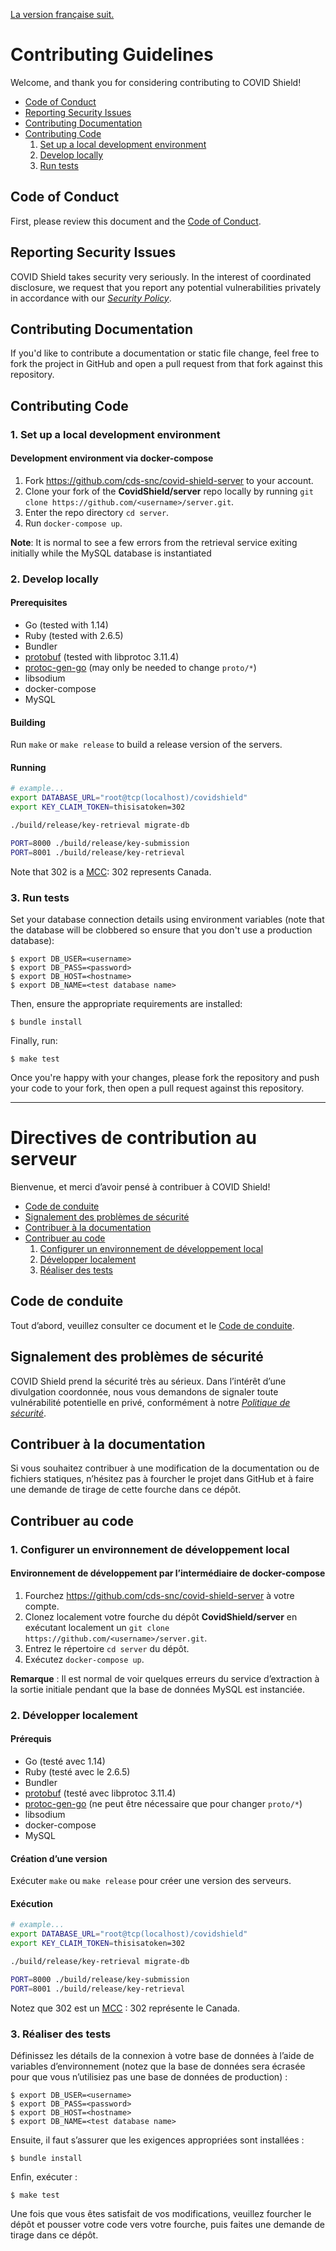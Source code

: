 [La version française suit.](#code-de-conduite-de-la-charte-des-contributeurs)

# Contributing Guidelines

Welcome, and thank you for considering contributing to COVID Shield!

- [Code of Conduct](#code-of-conduct)
- [Reporting Security Issues](#reporting-security-issues)
- [Contributing Documentation](#contributing-documentation)
- [Contributing Code](#contributing-code)
    1. [Set up a local development environment](#env-setup)   
    2. [Develop locally](#dev-local)  
    3. [Run tests](#run-tests)

## Code of Conduct

First, please review this document and the [Code of Conduct](CODE_OF_CONDUCT.md).

## Reporting Security Issues

COVID Shield takes security very seriously. In the interest of coordinated disclosure,
we request that you report any potential vulnerabilities privately in accordance with
our [_Security Policy_](SECURITY.md).

## Contributing Documentation

If you'd like to contribute a documentation or static file change, feel free to fork the project in GitHub and open a pull request from that fork against this repository.

## Contributing Code

<h3 id="env-setup">1. Set up a local development environment</h3>

#### Development environment via docker-compose

1. Fork https://github.com/cds-snc/covid-shield-server to your account.
2. Clone your fork of the **CovidShield/server** repo locally by running `git clone https://github.com/<username>/server.git`.
3. Enter the repo directory `cd server`.
4. Run `docker-compose up`.

**Note**: It is normal to see a few errors from the retrieval service exiting initially while the MySQL database is instantiated

<h3 id="dev-local">2. Develop locally</h3>

#### Prerequisites

* Go (tested with 1.14)
* Ruby (tested with 2.6.5)
* Bundler
* [protobuf](https://developers.google.com/protocol-buffers/) (tested with libprotoc 3.11.4)
* [protoc-gen-go](https://github.com/golang/protobuf) (may only be needed to change `proto/*`)
* libsodium
* docker-compose
* MySQL

#### Building

Run `make` or `make release` to build a release version of the servers.

#### Running

```bash
# example...
export DATABASE_URL="root@tcp(localhost)/covidshield"
export KEY_CLAIM_TOKEN=thisisatoken=302

./build/release/key-retrieval migrate-db

PORT=8000 ./build/release/key-submission
PORT=8001 ./build/release/key-retrieval
```

Note that 302 is a [MCC](https://www.mcc-mnc.com/): 302 represents Canada.

<h3 id="run-tests">3. Run tests</h3>

Set your database connection details using environment variables
(note that the database will be clobbered so ensure that you don't use a
production database):

```shell
$ export DB_USER=<username>
$ export DB_PASS=<password>
$ export DB_HOST=<hostname>
$ export DB_NAME=<test database name>
```

Then, ensure the appropriate requirements are installed:

```shell
$ bundle install
```

Finally, run:
```shell
$ make test
```

Once you're happy with your changes, please fork the repository and push your code to your fork, then open a pull request against this repository.

____

# Directives de contribution au serveur

Bienvenue, et merci d’avoir pensé à contribuer à COVID Shield!

- [Code de conduite](#code-de-conduite)
- [Signalement des problèmes de sécurité](#signalement-des-problèmes-de-sécurité)
- [Contribuer à la documentation](#contribuer-à-la-documentation)
- [Contribuer au code](#contribuer-au-code)
    1. [Configurer un environnement de développement local](#1-configurer-un-environnement-de-développement-local)
    2. [Développer localement](#2-développer-localement)
    3. [Réaliser des tests](#3-réaliser-des-tests)

## Code de conduite

Tout d’abord, veuillez consulter ce document et le [Code de conduite](CODE_OF_CONDUCT.md).

## Signalement des problèmes de sécurité

COVID Shield prend la sécurité très au sérieux. Dans l’intérêt d’une divulgation coordonnée,
nous vous demandons de signaler toute vulnérabilité potentielle en privé, conformément à
notre [_Politique de sécurité_](SECURITY.md).

## Contribuer à la documentation

Si vous souhaitez contribuer à une modification de la documentation ou de fichiers statiques, n’hésitez pas à fourcher le projet dans GitHub et à faire une demande de tirage de cette fourche dans ce dépôt.

## Contribuer au code

<h3 id="env-setup">1. Configurer un environnement de développement local</h3>

#### Environnement de développement par l’intermédiaire de docker-compose

1. Fourchez https://github.com/cds-snc/covid-shield-server à votre compte.
2. Clonez localement votre fourche du dépôt **CovidShield/server** en exécutant localement un `git clone https://github.com/<username>/server.git`.
3. Entrez le répertoire `cd server` du dépôt.
4. Exécutez `docker-compose up`.

**Remarque** : Il est normal de voir quelques erreurs du service d’extraction à la sortie initiale pendant que la base de données MySQL est instanciée.

<h3 id="dev-local">2. Développer localement</h3>

#### Prérequis

* Go (testé avec 1.14)
* Ruby (testé avec le 2.6.5)
* Bundler
* [protobuf](https://developers.google.com/protocol-buffers/) (testé avec libprotoc 3.11.4)
* [protoc-gen-go](https://github.com/golang/protobuf) (ne peut être nécessaire que pour changer `proto/*`)
* libsodium
* docker-compose
* MySQL

#### Création d’une version

Exécuter `make` ou `make release` pour créer une version des serveurs.

#### Exécution

```bash
# example...
export DATABASE_URL="root@tcp(localhost)/covidshield"
export KEY_CLAIM_TOKEN=thisisatoken=302

./build/release/key-retrieval migrate-db

PORT=8000 ./build/release/key-submission
PORT=8001 ./build/release/key-retrieval
```

Notez que 302 est un [MCC](https://www.mcc-mnc.com/) : 302 représente le Canada.

<h3 id="run-tests">3. Réaliser des tests</h3>

Définissez les détails de la connexion à votre base de données à l’aide de variables d’environnement (notez que la base de données sera écrasée pour que vous n’utilisiez pas une base de données de production) :

```shell
$ export DB_USER=<username>
$ export DB_PASS=<password>
$ export DB_HOST=<hostname>
$ export DB_NAME=<test database name>
```

Ensuite, il faut s’assurer que les exigences appropriées sont installées :

```shell
$ bundle install
```

Enfin, exécuter :
```shell
$ make test
```

Une fois que vous êtes satisfait de vos modifications, veuillez fourcher le dépôt et pousser votre code vers votre fourche, puis faites une demande de tirage dans ce dépôt.
